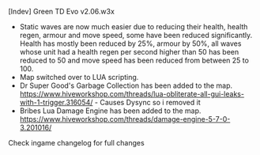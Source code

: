 [Indev] Green TD Evo v2.06.w3x

- Static waves are now much easier due to reducing their health, health regen, armour and move speed, some have been reduced significantly. Health has mostly been reduced by 25%, armour by 50%, all waves whose unit had a health regen per second higher than 50 has been reduced to 50 and move speed has been reduced from between 25 to 100.
- Map switched over to LUA scripting.
- Dr Super Good's Garbage Collection has been added to the map. https://www.hiveworkshop.com/threads/lua-obliterate-all-gui-leaks-with-1-trigger.316054/ - Causes Dysync so i removed it
- Bribes Lua Damage Engine has been added to the map. https://www.hiveworkshop.com/threads/damage-engine-5-7-0-3.201016/

Check ingame changelog for full changes
